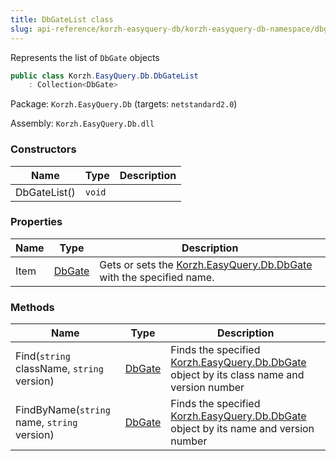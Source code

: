 ```yaml
---
title: DbGateList class
slug: api-reference/korzh-easyquery-db/korzh-easyquery-db-namespace/dbgatelist-class
---
```

Represents the list of `DbGate` objects
```csharp
public class Korzh.EasyQuery.Db.DbGateList
    : Collection<DbGate>

```
Package: `Korzh.EasyQuery.Db` (targets: `netstandard2.0`)

Assembly: `Korzh.EasyQuery.Db.dll`

### Constructors

| Name | Type | Description | 
| --- | --- | --- | 
| DbGateList() | `void` |  | 


### Properties

| Name | Type | Description | 
| --- | --- | --- | 
| Item | [DbGate](api-reference/korzh-easyquery-db/korzh-easyquery-db-namespace/dbgate-class) | Gets or sets the [Korzh.EasyQuery.Db.DbGate](api-reference/korzh-easyquery-db/korzh-easyquery-db-namespace/dbgate-class) with the specified name. | 


### Methods

| Name | Type | Description | 
| --- | --- | --- | 
| Find(`string` className, `string` version) | [DbGate](api-reference/korzh-easyquery-db/korzh-easyquery-db-namespace/dbgate-class) | Finds the specified [Korzh.EasyQuery.Db.DbGate](api-reference/korzh-easyquery-db/korzh-easyquery-db-namespace/dbgate-class) object by its class name and version number | 
| FindByName(`string` name, `string` version) | [DbGate](api-reference/korzh-easyquery-db/korzh-easyquery-db-namespace/dbgate-class) | Finds the specified [Korzh.EasyQuery.Db.DbGate](api-reference/korzh-easyquery-db/korzh-easyquery-db-namespace/dbgate-class) object by its name and version number |